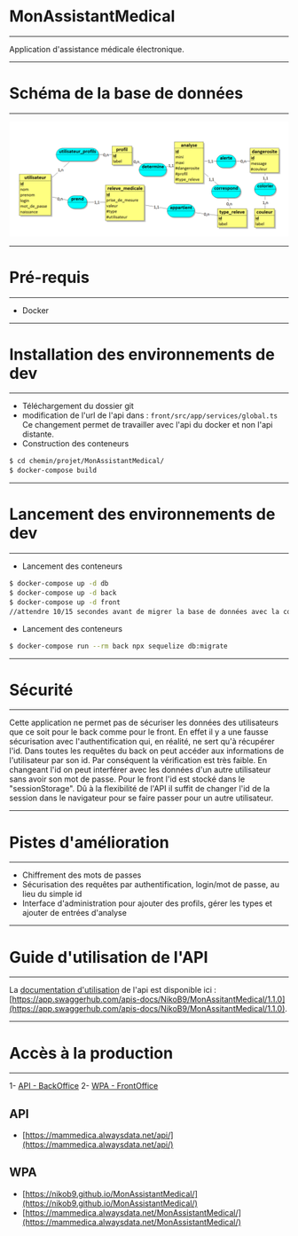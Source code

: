# MonAssistantMedical
***

 Application d'assistance médicale électronique.

***
# Schéma de la base de données
***

![Alt text](ressources/MCD.PNG?raw=true "schéma bd")

***
# Pré-requis
***

* Docker

***
# Installation des environnements de dev
***

* Téléchargement du dossier git
* modification de l'url de l'api dans :
  `front/src/app/services/global.ts`
  Ce changement permet de travailler avec l'api du docker et non l'api distante. 
* Construction des conteneurs
```bash
$ cd chemin/projet/MonAssistantMedical/
$ docker-compose build
```

***
# Lancement des environnements de dev
***

* Lancement des conteneurs
```bash
$ docker-compose up -d db
$ docker-compose up -d back
$ docker-compose up -d front
//attendre 10/15 secondes avant de migrer la base de données avec la commande suivante
```
* Lancement des conteneurs
```bash
$ docker-compose run --rm back npx sequelize db:migrate
```

***
# Sécurité
***

Cette application ne permet pas de sécuriser les données des utilisateurs que ce soit pour le back comme pour le front. 
En effet il y a une fausse sécurisation avec l'authentification qui, en réalité, ne sert qu'à récupérer l'id. 
Dans toutes les requêtes du back on peut accéder aux informations de l'utilisateur par son id. 
Par conséquent la vérification est très faible. 
En changeant l'id on peut interférer avec les données d'un autre utilisateur sans avoir son mot de passe. 
Pour le front l'id est stocké dans le "sessionStorage". 
Dû à la flexibilité de l'API il suffit de changer l'id de la session dans le navigateur pour se faire passer pour un autre utilisateur.

***
# Pistes d'amélioration
***

* Chiffrement des mots de passes
* Sécurisation des requêtes par authentification, login/mot de passe, au lieu du simple id
* Interface d'administration pour ajouter des profils, gérer les types et ajouter de entrées d'analyse

***
# Guide d'utilisation de l'API
***

La [documentation d'utilisation](https://app.swaggerhub.com/apis-docs/NikoB9/MonAssitantMedical/1.1.0 "documentation") de l'api est disponible ici : [https://app.swaggerhub.com/apis-docs/NikoB9/MonAssitantMedical/1.1.0](https://app.swaggerhub.com/apis-docs/NikoB9/MonAssitantMedical/1.1.0).

***
# Accès à la production
***

1- [API - BackOffice](#api)
2- [WPA - FrontOffice](#wpa)

## API

- [https://mammedica.alwaysdata.net/api/](https://mammedica.alwaysdata.net/api/)

## WPA

- [https://nikob9.github.io/MonAssistantMedical/](https://nikob9.github.io/MonAssistantMedical/)
- [https://mammedica.alwaysdata.net/MonAssistantMedical/](https://mammedica.alwaysdata.net/MonAssistantMedical/)